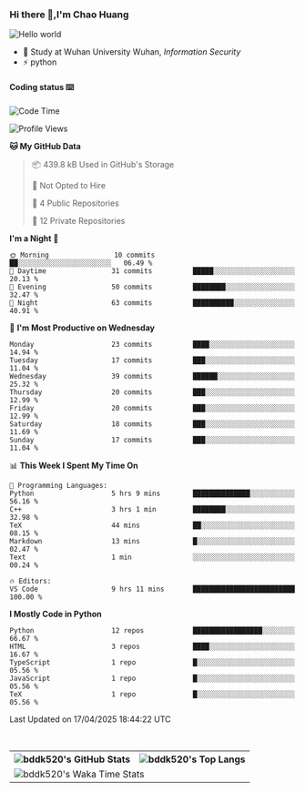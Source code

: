 ### Hi there 👋,I'm Chao Huang


<img src="https://raw.githubusercontent.com/sagar-viradiya/sagar-viradiya/master/resources/banner.png" alt="Hello world">


<br/>


- 🍻  Study at Wuhan University Wuhan, _Information Security_
- ⚡  python



#### Coding status  ⌨️

<!--START_SECTION:waka-->
![Code Time](http://img.shields.io/badge/Code%20Time-771%20hrs%2010%20mins-blue)

![Profile Views](http://img.shields.io/badge/Profile%20Views-0-blue)

**🐱 My GitHub Data** 

> 📦 439.8 kB Used in GitHub's Storage 
 > 
> 🚫 Not Opted to Hire
 > 
> 📜 4 Public Repositories 
 > 
> 🔑 12 Private Repositories 
 > 
**I'm a Night 🦉** 

```text
🌞 Morning                10 commits          ██░░░░░░░░░░░░░░░░░░░░░░░   06.49 % 
🌆 Daytime                31 commits          █████░░░░░░░░░░░░░░░░░░░░   20.13 % 
🌃 Evening                50 commits          ████████░░░░░░░░░░░░░░░░░   32.47 % 
🌙 Night                  63 commits          ██████████░░░░░░░░░░░░░░░   40.91 % 
```
📅 **I'm Most Productive on Wednesday** 

```text
Monday                   23 commits          ████░░░░░░░░░░░░░░░░░░░░░   14.94 % 
Tuesday                  17 commits          ███░░░░░░░░░░░░░░░░░░░░░░   11.04 % 
Wednesday                39 commits          ██████░░░░░░░░░░░░░░░░░░░   25.32 % 
Thursday                 20 commits          ███░░░░░░░░░░░░░░░░░░░░░░   12.99 % 
Friday                   20 commits          ███░░░░░░░░░░░░░░░░░░░░░░   12.99 % 
Saturday                 18 commits          ███░░░░░░░░░░░░░░░░░░░░░░   11.69 % 
Sunday                   17 commits          ███░░░░░░░░░░░░░░░░░░░░░░   11.04 % 
```


📊 **This Week I Spent My Time On** 

```text
💬 Programming Languages: 
Python                   5 hrs 9 mins        ██████████████░░░░░░░░░░░   56.16 % 
C++                      3 hrs 1 min         ████████░░░░░░░░░░░░░░░░░   32.98 % 
TeX                      44 mins             ██░░░░░░░░░░░░░░░░░░░░░░░   08.15 % 
Markdown                 13 mins             █░░░░░░░░░░░░░░░░░░░░░░░░   02.47 % 
Text                     1 min               ░░░░░░░░░░░░░░░░░░░░░░░░░   00.24 % 

🔥 Editors: 
VS Code                  9 hrs 11 mins       █████████████████████████   100.00 % 
```

**I Mostly Code in Python** 

```text
Python                   12 repos            █████████████████░░░░░░░░   66.67 % 
HTML                     3 repos             ████░░░░░░░░░░░░░░░░░░░░░   16.67 % 
TypeScript               1 repo              █░░░░░░░░░░░░░░░░░░░░░░░░   05.56 % 
JavaScript               1 repo              █░░░░░░░░░░░░░░░░░░░░░░░░   05.56 % 
TeX                      1 repo              █░░░░░░░░░░░░░░░░░░░░░░░░   05.56 % 
```




 Last Updated on 17/04/2025 18:44:22 UTC
<!--END_SECTION:waka-->

<br/>

<table>
  <tr>
    <th>
      <img alt="bddk520's GitHub Stats" src="https://github-readme-stats-git-masterrstaa-rickstaa.vercel.app/api?username=bddk520&show_icons=true&theme=transparent&hide_border=true" align="center" />
    </th>
    <th>
      <img alt="bddk520's Top Langs" src="https://github-readme-stats-git-masterrstaa-rickstaa.vercel.app/api/top-langs/?username=bddk520&layout=compact&theme=transparent&hide_border=true&langs_count=10&hide=CMake" align="center" /> 
    </th>
  </tr>
  <tr>
    <td colspan=2>
      <img alt="bddk520's Waka Time Stats" src="https://github-readme-stats.vercel.app/api/wakatime?username=bddk&hide_border=true&layout=compact&theme=transparent&custom_title=WorkTimeThisWeek&range=last_7_days" align="center"/>
    </td>
  </tr>
</table>
